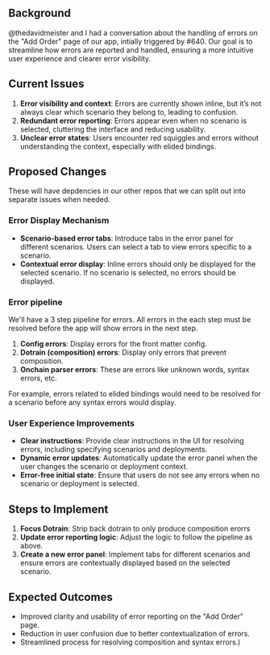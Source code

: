 ## Background
@thedavidmeister and I had a conversation about the handling of errors on the "Add Order" page of our app, intially triggered by #640. Our goal is to streamline how errors are reported and handled, ensuring a more intuitive user experience and clearer error visibility.

## Current Issues
1. **Error visibility and context**: Errors are currently shown inline, but it’s not always clear which scenario they belong to, leading to confusion.
2. **Redundant error reporting**: Errors appear even when no scenario is selected, cluttering the interface and reducing usability.
3. **Unclear error states**: Users encounter red squiggles and errors without understanding the context, especially with elided bindings.

## Proposed Changes
These will have depdencies in our other repos that we can split out into separate issues when needed.

### Error Display Mechanism
- **Scenario-based error tabs**: Introduce tabs in the error panel for different scenarios. Users can select a tab to view errors specific to a scenario.
- **Contextual error display**: Inline errors should only be displayed for the selected scenario. If no scenario is selected, no errors should be displayed.

### Error pipeline
We'll have a 3 step pipeline for errors. All errors in the each step must be resolved before the app will show errors in the next step.

1. **Config errors**: Display errors for the front matter config.
2. **Dotrain (composition) errors**: Display only errors that prevent composition.
3. **Onchain parser errors**: These are errors like unknown words, syntax errors, etc.

For example, errors related to elided bindings would need to be resolved for a scenario before any syntax errors would display.

### User Experience Improvements
- **Clear instructions**: Provide clear instructions in the UI for resolving errors, including specifying scenarios and deployments.
- **Dynamic error updates**: Automatically update the error panel when the user changes the scenario or deployment context.
- **Error-free initial state**: Ensure that users do not see any errors when no scenario or deployment is selected.

## Steps to Implement
1. **Focus Dotrain**: Strip back dotrain to only produce composition erorrs
2. **Update error reporting logic**: Adjust the logic to follow the pipeline as above.
3. **Create a new error panel**: Implement tabs for different scenarios and ensure errors are contextually displayed based on the selected scenario.

## Expected Outcomes
- Improved clarity and usability of error reporting on the "Add Order" page.
- Reduction in user confusion due to better contextualization of errors.
- Streamlined process for resolving composition and syntax errors.)
